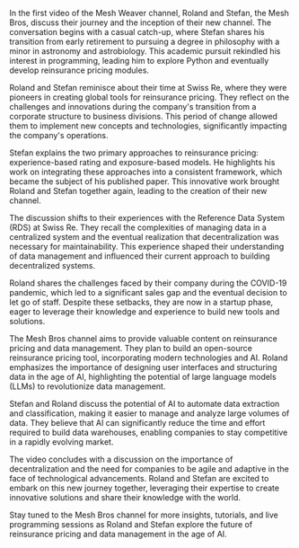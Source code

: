 ﻿---
Title: "Mesh Bros: The Beginning"
Abstract: >
    In their inaugural video, Roland and Stefan, the Mesh Bros, 
    discuss their journey from early retirement and corporate innovation to 
    launching their new channel. They delve into their experiences at Swiss Re, 
    the challenges of data management, and the transformative potential of AI and 
    decentralization in reinsurance pricing. 
    Join them as they explore the future of data management and share their 
    expertise through insightful discussions and live programming sessions.
Published: "2024-12-10"
VideoUrl: "https://www.youtube.com/embed/5uqzI9wZ9t0?si=698vQr7Wr5wGkYWU"
VideoDuration: "00:28:52"
VideoTitle: "Mesh Bros: Revolutionizing Data Management"
VideoTagLine: "AI will change everything"
VideoTranscript: "transcripts/The Beginning.txt"
Thumbnail: "images/meshbros.png"
Authors:
  - "Roland Bürgi"
  - "Stefan Bernegger"
Tags:
  - "Documentation"
  - "Conceptual"
  - "Specification"
---

In the first video of the Mesh Weaver channel, Roland and Stefan, the Mesh Bros, discuss their journey and the inception of their new channel. The conversation begins with a casual catch-up, where Stefan shares his transition from early retirement to pursuing a degree in philosophy with a minor in astronomy and astrobiology. This academic pursuit rekindled his interest in programming, leading him to explore Python and eventually develop reinsurance pricing modules.

Roland and Stefan reminisce about their time at Swiss Re, where they were pioneers in creating global tools for reinsurance pricing. They reflect on the challenges and innovations during the company's transition from a corporate structure to business divisions. This period of change allowed them to implement new concepts and technologies, significantly impacting the company's operations.

Stefan explains the two primary approaches to reinsurance pricing: experience-based rating and exposure-based models. He highlights his work on integrating these approaches into a consistent framework, which became the subject of his published paper. This innovative work brought Roland and Stefan together again, leading to the creation of their new channel.

The discussion shifts to their experiences with the Reference Data System (RDS) at Swiss Re. They recall the complexities of managing data in a centralized system and the eventual realization that decentralization was necessary for maintainability. This experience shaped their understanding of data management and influenced their current approach to building decentralized systems.

Roland shares the challenges faced by their company during the COVID-19 pandemic, which led to a significant sales gap and the eventual decision to let go of staff. Despite these setbacks, they are now in a startup phase, eager to leverage their knowledge and experience to build new tools and solutions.

The Mesh Bros channel aims to provide valuable content on reinsurance pricing and data management. They plan to build an open-source reinsurance pricing tool, incorporating modern technologies and AI. Roland emphasizes the importance of designing user interfaces and structuring data in the age of AI, highlighting the potential of large language models (LLMs) to revolutionize data management.

Stefan and Roland discuss the potential of AI to automate data extraction and classification, making it easier to manage and analyze large volumes of data. They believe that AI can significantly reduce the time and effort required to build data warehouses, enabling companies to stay competitive in a rapidly evolving market.

The video concludes with a discussion on the importance of decentralization and the need for companies to be agile and adaptive in the face of technological advancements. Roland and Stefan are excited to embark on this new journey together, leveraging their expertise to create innovative solutions and share their knowledge with the world.

Stay tuned to the Mesh Bros channel for more insights, tutorials, and live programming sessions as Roland and Stefan explore the future of reinsurance pricing and data management in the age of AI.
